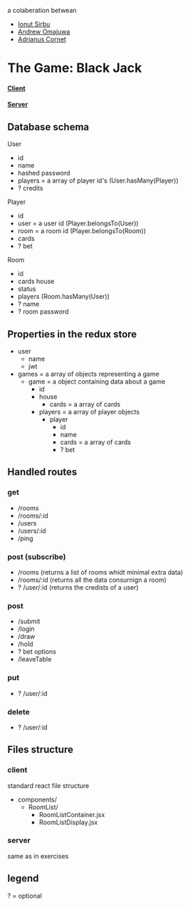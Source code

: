 a colaberation betwean
- [Ionut Sirbu](https://www.linkedin.com/in/isirbu)
- [Andrew Omajuwa](https://www.linkedin.com/in/andrew-omajuwa)
- [Adrianus Cornet](linkedin.com/in/adrianus-cornet-27390a172)

# The Game: Black Jack 

#### [Client](https://github.com/AdrianusCornet/game-week-client)
#### [Server](https://github.com/AdrianusCornet/game-week-server)

## Database schema

User
- id
- name
- hashed password
- players = a array of player id's (User.hasMany(Player))
- ? credits

Player
- id
- user = a user id (Player.belongsTo(User))
- room = a room id (Player.belongsTo(Room))
- cards
- ? bet

Room
- id
- cards house
- status
- players (Room.hasMany(User))
- ? name
- ? room password

## Properties in the redux store
- user
    - name
    - jwt
- games = a array of objects representing a game
    - game = a object containing data about a game
        - id
        - house
            - cards = a array of cards
        - players = a array of player objects
            - player
                - id
                - name
                - cards = a array of cards
                - ? bet

## Handled routes

### get
- /rooms
- /rooms/:id
- /users
- /users/:id
- /ping

### post (subscribe)
- /rooms (returns a list of rooms whidt minimal extra data)
- /rooms/:id (returns all the data consurnign a room)
- ? /user/:id (returns the credists of a user)

### post
- /submit
- /login
- /draw
- /hold
- ? bet options
- /leaveTable

### put
- ? /user/:id

### delete
- ? /user/:id

## Files structure

### client

standard react file structure
- components/
  - RoomList/
    - RoomListContainer.jsx
    - RoomListDisplay.jsx

### server

same as in exercises

## legend
? = optional